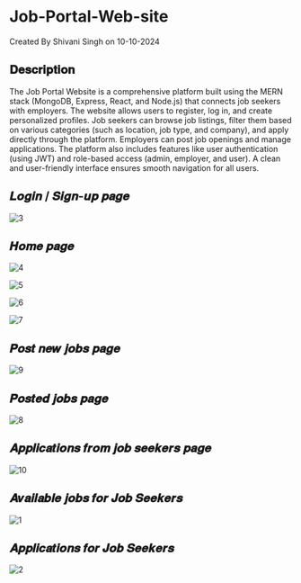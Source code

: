 # Job-Portal-Web-site
Created By Shivani Singh on 10-10-2024

## 𝐃𝐞𝐬𝐜𝐫𝐢𝐩𝐭𝐢𝐨𝐧
The Job Portal Website is a comprehensive platform built using the MERN stack (MongoDB, Express, React, and Node.js) that connects job seekers with employers. The website allows users to register, log in, and create personalized profiles. Job seekers can browse job listings, filter them based on various categories (such as location, job type, and company), and apply directly through the platform. Employers can post job openings and manage applications. The platform also includes features like user authentication (using JWT) and role-based access (admin, employer, and user). A clean and user-friendly interface ensures smooth navigation for all users.


## 𝑳𝒐𝒈𝒊𝒏 / 𝑺𝒊𝒈𝒏-𝒖𝒑 𝒑𝒂𝒈𝒆
![3](https://github.com/user-attachments/assets/f11d726d-401f-4516-9732-001e0feba84f)

## 𝑯𝒐𝒎𝒆 𝒑𝒂𝒈𝒆
![4](https://github.com/user-attachments/assets/f19c4600-e689-4108-8e50-2b502a6de59d)

![5](https://github.com/user-attachments/assets/2e33b2cf-6643-4c18-8f68-de3eeec0df79)

![6](https://github.com/user-attachments/assets/9c306c1e-b493-4af8-988b-808a69cd5c0f)

![7](https://github.com/user-attachments/assets/96872064-9dbb-4eb6-b2f5-bf0eee88c905)

## 𝑷𝒐𝒔𝒕 𝒏𝒆𝒘 𝒋𝒐𝒃𝒔 𝒑𝒂𝒈𝒆
![9](https://github.com/user-attachments/assets/0c57e0b3-adff-4552-b59f-aec15a87d2c2)

## 𝑷𝒐𝒔𝒕𝒆𝒅 𝒋𝒐𝒃𝒔 𝒑𝒂𝒈𝒆
![8](https://github.com/user-attachments/assets/8a584842-33ef-4d37-8333-58a36d5a1fcd)

## 𝑨𝒑𝒑𝒍𝒊𝒄𝒂𝒕𝒊𝒐𝒏𝒔 𝒇𝒓𝒐𝒎 𝒋𝒐𝒃 𝒔𝒆𝒆𝒌𝒆𝒓𝒔 𝒑𝒂𝒈𝒆
![10](https://github.com/user-attachments/assets/c3b875e4-0dd9-49e6-a712-3be752d923b2)

## 𝑨𝒗𝒂𝒊𝒍𝒂𝒃𝒍𝒆 𝒋𝒐𝒃𝒔 𝒇𝒐𝒓 𝑱𝒐𝒃 𝑺𝒆𝒆𝒌𝒆𝒓𝒔
![1](https://github.com/user-attachments/assets/e9d2e2f6-981d-4978-8fa0-5d5c1154f9d1)

## 𝑨𝒑𝒑𝒍𝒊𝒄𝒂𝒕𝒊𝒐𝒏𝒔 𝒇𝒐𝒓 𝑱𝒐𝒃 𝑺𝒆𝒆𝒌𝒆𝒓𝒔
![2](https://github.com/user-attachments/assets/3307c24d-8947-4885-9377-6106b7d80021)








